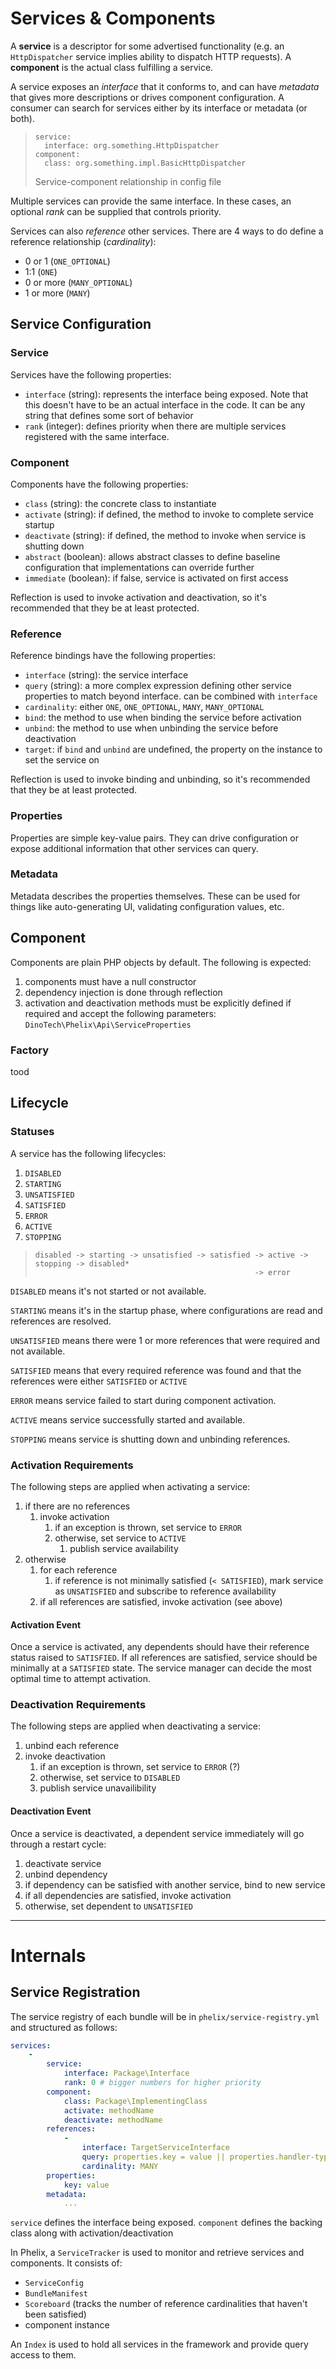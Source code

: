 # Services & Components

A **service** is a descriptor for some advertised functionality (e.g. an `HttpDispatcher` service implies ability to dispatch HTTP requests). A **component** is the actual class fulfilling a service.

A service exposes an _interface_ that it conforms to, and can have _metadata_ that gives more descriptions or drives component configuration. A consumer can search for services either by its interface or metadata (or both).

> ```
> service:
>   interface: org.something.HttpDispatcher
> component:
>   class: org.something.impl.BasicHttpDispatcher
> ```
> Service-component relationship in config file

Multiple services can provide the same interface. In these cases, an optional _rank_ can be supplied that controls priority.

Services can also _reference_ other services. There are 4 ways to do define a reference relationship (_cardinality_):

- 0 or 1 (`ONE_OPTIONAL`)
- 1:1 (`ONE`)
- 0 or more (`MANY_OPTIONAL`)
- 1 or more (`MANY`)

## Service Configuration

### Service

Services have the following properties:

- `interface` (string): represents the interface being exposed. Note that this doesn't have to be an actual interface in the code. It can be any string that defines some sort of behavior
- `rank` (integer): defines priority when there are multiple services registered with the same interface.

### Component

Components have the following properties:

- `class` (string): the concrete class to instantiate
- `activate` (string): if defined, the method to invoke to complete service startup
- `deactivate` (string): if defined, the method to invoke when service is shutting down
- `abstract` (boolean): allows abstract classes to define baseline configuration that implementations can override further
- `immediate` (boolean): if false, service is activated on first access

Reflection is used to invoke activation and deactivation, so it's recommended that they be at least protected.

### Reference

Reference bindings have the following properties:

- `interface` (string): the service interface
- `query` (string): a more complex expression defining other service properties to match beyond interface. can be combined with `interface`
- `cardinality`: either `ONE`, `ONE_OPTIONAL`, `MANY`, `MANY_OPTIONAL`
- `bind`: the method to use when binding the service before activation
- `unbind`: the method to use when unbinding the service before deactivation
- `target`: if `bind` and `unbind` are undefined, the property on the instance to set the service on

Reflection is used to invoke binding and unbinding, so it's recommended that they be at least protected.

### Properties

Properties are simple key-value pairs. They can drive configuration or expose additional information that other services can query.

### Metadata

Metadata describes the properties themselves. These can be used for things like auto-generating UI, validating configuration values, etc.

## Component

Components are plain PHP objects by default. The following is expected:

1. components must have a null constructor
2. dependency injection is done through reflection
3. activation and deactivation methods must be explicitly defined if required and accept the following parameters: `DinoTech\Phelix\Api\ServiceProperties`

### Factory

tood

## Lifecycle

### Statuses

A service has the following lifecycles:

1. `DISABLED`
2. `STARTING`
3. `UNSATISFIED`
4. `SATISFIED`
5. `ERROR`
6. `ACTIVE`
7. `STOPPING`

> ```
> disabled -> starting -> unsatisfied -> satisfied -> active -> stopping -> disabled*
>                                                  -> error
> ```

`DISABLED` means it's not started or not available.

`STARTING` means it's in the startup phase, where configurations are read and references are resolved.

`UNSATISFIED` means there were 1 or more references that were required and not available.

`SATISFIED` means that every required reference was found and that the references were either `SATISFIED` or `ACTIVE`

`ERROR` means service failed to start during component activation.

`ACTIVE` means service successfully started and available.

`STOPPING` means service is shutting down and unbinding references.

### Activation Requirements

The following steps are applied when activating a service:

1. if there are no references
    1. invoke activation
        1. if an exception is thrown, set service to `ERROR`
        2. otherwise, set service to `ACTIVE`
            1. publish service availability
2. otherwise
    1. for each reference
        1. if reference is not minimally satisfied (`< SATISFIED`), mark service as `UNSATISFIED` and subscribe to reference availability
    2. if all references are satisfied, invoke activation (see above)

#### Activation Event

Once a service is activated, any dependents should have their reference status raised to `SATISFIED`. If all references are satisfied, service should be minimally at a `SATISFIED` state. The service manager can decide the most optimal time to attempt activation.

### Deactivation Requirements

The following steps are applied when deactivating a service:

1. unbind each reference
2. invoke deactivation
    1. if an exception is thrown, set service to `ERROR` (?)
    2. otherwise, set service to `DISABLED`
    3. publish service unavailibility

#### Deactivation Event

Once a service is deactivated, a dependent service immediately will go through a restart cycle:

1. deactivate service
2. unbind dependency
3. if dependency can be satisfied with another service, bind to new service
4. if all dependencies are satisfied, invoke activation
5. otherwise, set dependent to `UNSATISFIED`

---

# Internals

## Service Registration

The service registry of each bundle will be in `phelix/service-registry.yml` and structured as follows:

```yml
services:
    -
        service:
            interface: Package\Interface
            rank: 0 # bigger numbers for higher priority
        component:
            class: Package\ImplementingClass
            activate: methodName
            deactivate: methodName
        references:
            -
                interface: TargetServiceInterface
                query: properties.key = value || properties.handler-type = 'some-value'
                cardinality: MANY
        properties:
            key: value
        metadata:
            ...
```

`service` defines the interface being exposed. `component` defines the backing class along with activation/deactivation

In Phelix, a `ServiceTracker` is used to monitor and retrieve services and components. It consists of:

- `ServiceConfig`
- `BundleManifest`
- `Scoreboard` (tracks the number of reference cardinalities that haven't been satisfied)
- component instance

An `Index` is used to hold all services in the framework and provide query access to them. 
